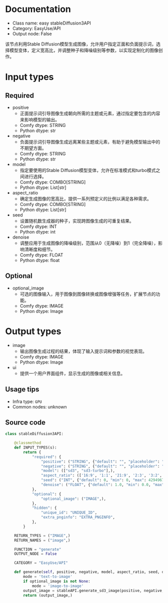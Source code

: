 
# Documentation
- Class name: easy stableDiffusion3API
- Category: EasyUse/API
- Output node: False

该节点利用Stable Diffusion模型生成图像，允许用户指定正面和负面提示词，选择模型变体，定义宽高比，并调整种子和降噪级别等参数，以实现定制化的图像创作。

# Input types
## Required
- positive
    - 正面提示词引导图像生成朝向所需的主题或元素，通过指定要包含的内容来影响模型的输出。
    - Comfy dtype: STRING
    - Python dtype: str
- negative
    - 负面提示词引导图像生成远离某些主题或元素，有助于避免模型输出中的不期望方面。
    - Comfy dtype: STRING
    - Python dtype: str
- model
    - 指定要使用的Stable Diffusion模型变体，允许在标准模式和turbo模式之间进行选择。
    - Comfy dtype: COMBO[STRING]
    - Python dtype: List[str]
- aspect_ratio
    - 确定生成图像的宽高比，提供一系列预定义的比例以满足各种需求。
    - Comfy dtype: COMBO[STRING]
    - Python dtype: List[str]
- seed
    - 设置随机数生成器的种子，实现跨图像生成的可重复结果。
    - Comfy dtype: INT
    - Python dtype: int
- denoise
    - 调整应用于生成图像的降噪级别，范围从0（无降噪）到1（完全降噪），影响清晰度和细节。
    - Comfy dtype: FLOAT
    - Python dtype: float
## Optional
- optional_image
    - 可选的图像输入，用于图像到图像转换或图像增强等任务，扩展节点的功能。
    - Comfy dtype: IMAGE
    - Python dtype: Image

# Output types
- image
    - 输出图像生成过程的结果，体现了输入提示词和参数的视觉表现。
    - Comfy dtype: IMAGE
    - Python dtype: Image
- ui
    - 提供一个用户界面组件，显示生成的图像或相关信息。


## Usage tips
- Infra type: `GPU`
- Common nodes: unknown


## Source code
```python
class stableDiffusion3API:

    @classmethod
    def INPUT_TYPES(s):
        return {
            "required": {
                "positive": ("STRING", {"default": "", "placeholder": "Positive", "multiline": True}),
                "negative": ("STRING", {"default": "", "placeholder": "Negative", "multiline": True}),
                "model": (["sd3", "sd3-turbo"],),
                "aspect_ratio": (['16:9', '1:1', '21:9', '2:3', '3:2', '4:5', '5:4', '9:16', '9:21'],),
                "seed": ("INT", {"default": 0, "min": 0, "max": 4294967294}),
                "denoise": ("FLOAT", {"default": 1.0, "min": 0.0, "max": 1.0}),
            },
            "optional": {
                "optional_image": ("IMAGE",),
            },
            "hidden": {
                "unique_id": "UNIQUE_ID",
                "extra_pnginfo": "EXTRA_PNGINFO",
            },
        }

    RETURN_TYPES = ("IMAGE",)
    RETURN_NAMES = ("image",)

    FUNCTION = "generate"
    OUTPUT_NODE = False

    CATEGORY = "EasyUse/API"

    def generate(self, positive, negative, model, aspect_ratio, seed, denoise, optional_image=None, unique_id=None, extra_pnginfo=None):
        mode = 'text-to-image'
        if optional_image is not None:
            mode = 'image-to-image'
        output_image = stableAPI.generate_sd3_image(positive, negative, aspect_ratio, seed=seed, mode=mode, model=model, strength=denoise, image=optional_image)
        return (output_image,)

```
